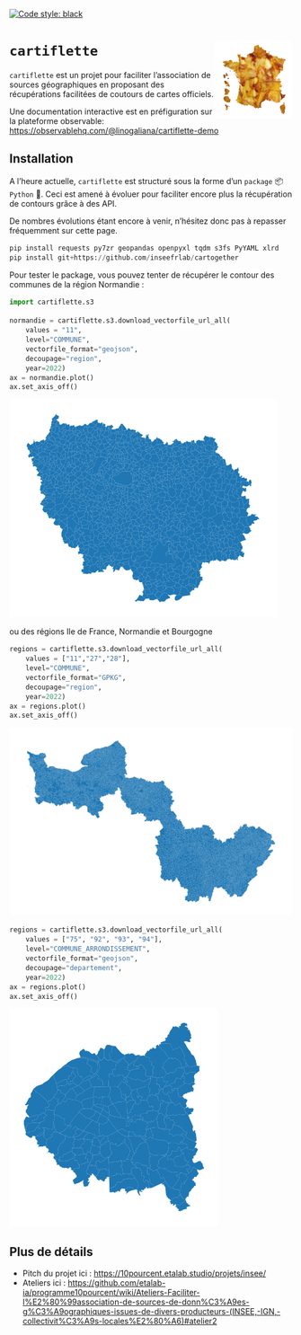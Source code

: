 [![Code style: black](https://img.shields.io/badge/code%20style-black-000000.svg)](https://github.com/psf/black)

# `cartiflette` <img src="cartiflette.png" align="right" height="139" />


`cartiflette` est un projet pour faciliter l’association de sources
géographiques en proposant des récupérations facilitées de coutours de
cartes officiels.

Une documentation interactive est en préfiguration sur la plateforme
observable: https://observablehq.com/@linogaliana/cartiflette-demo

## Installation

A l’heure actuelle, `cartiflette` est structuré sous la forme d’un
`package` :package: `Python` :snake:. Ceci est amené à évoluer pour
faciliter encore plus la récupération de contours grâce à des API.

De nombres évolutions étant encore à venir, n’hésitez donc pas à repasser
fréquemment sur cette page.

``` python
pip install requests py7zr geopandas openpyxl tqdm s3fs PyYAML xlrd
pip install git+https://github.com/inseefrlab/cartogether
```

Pour tester le package, vous pouvez tenter de récupérer le contour des
communes de la région Normandie :

``` python
import cartiflette.s3

normandie = cartiflette.s3.download_vectorfile_url_all(
    values = "11",
    level="COMMUNE",
    vectorfile_format="geojson",
    decoupage="region",
    year=2022)
ax = normandie.plot()
ax.set_axis_off()
```

![](README_files/figure-commonmark/cell-2-output-1.png)

ou des régions Ile de France, Normandie et Bourgogne

``` python
regions = cartiflette.s3.download_vectorfile_url_all(
    values = ["11","27","28"],
    level="COMMUNE",
    vectorfile_format="GPKG",
    decoupage="region",
    year=2022)
ax = regions.plot()
ax.set_axis_off()
```

![](README_files/figure-commonmark/cell-3-output-1.png)

``` python
regions = cartiflette.s3.download_vectorfile_url_all(
    values = ["75", "92", "93", "94"],
    level="COMMUNE_ARRONDISSEMENT",
    vectorfile_format="geojson",
    decoupage="departement",
    year=2022)
ax = regions.plot()
ax.set_axis_off()
```

![](README_files/figure-commonmark/cell-4-output-1.png)

## Plus de détails

- Pitch du projet ici : https://10pourcent.etalab.studio/projets/insee/
- Ateliers ici :
  https://github.com/etalab-ia/programme10pourcent/wiki/Ateliers-Faciliter-l%E2%80%99association-de-sources-de-donn%C3%A9es-g%C3%A9ographiques-issues-de-divers-producteurs-(INSEE,-IGN,-collectivit%C3%A9s-locales%E2%80%A6)#atelier2
